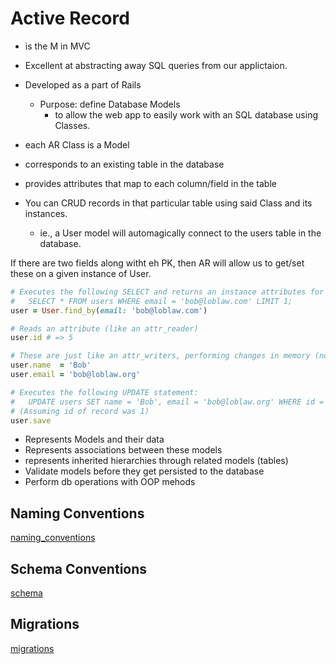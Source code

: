 # Active Record

- is the M in MVC

- Excellent at abstracting away SQL queries from our applictaion.

- Developed as a part of Rails
  - Purpose: define Database Models
    - to allow the web app to easily work with an SQL database using Classes.

    
- each AR Class is a Model
- corresponds to an existing table in the database
- provides attributes that map to each column/field in the table

- You can CRUD records in that particular table using said Class and
  its instances.
  - ie., a User model will automagically connect to the users table in the 
    database.
    
If there are two fields along witht eh PK, then AR will allow us to get/set
these on a given instance of User.
    
 ```ruby
# Executes the following SELECT and returns an instance attributes for that record:
#   SELECT * FROM users WHERE email = 'bob@loblaw.com' LIMIT 1;
user = User.find_by(email: 'bob@loblaw.com')

# Reads an attribute (like an attr_reader)
user.id # => 5

# These are just like an attr_writers, performing changes in memory (no UPDATE sql)
user.name  = 'Bob'
user.email = 'bob@loblaw.org'

# Executes the following UPDATE statement:
#   UPDATE users SET name = 'Bob', email = 'bob@loblaw.org' WHERE id = 1;
# (Assuming id of record was 1)
user.save
```

- Represents Models and their data
- Represents associations between these models
- represents inherited hierarchies through related models (tables)
- Validate models before they get persisted to the database
- Perform db operations with OOP mehods

## Naming Conventions

[naming_conventions](naming_conventions)

## Schema Conventions

[schema](schema)

## Migrations

[migrations](migrations)
